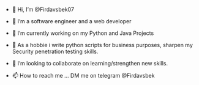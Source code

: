 - 👋 Hi, I’m @Firdavsbek07

- 👀 I’m a software engineer and a web developer
- 🌱 I’m currently working on my Python and Java Projects
- 💞️ As a hobbie i write python scripts for business purposes, sharpen my Security penetration testing skills.
- 💞️ I’m looking to collaborate on learning/strengthen new skills.
- 📫 How to reach me ... DM me on telegram @Firdavsbek

<!---
Firdavsbek07/Firdavsbek07 is a ✨ special ✨ repository because its `README.md` (this file) appears on your GitHub profile.
You can click the Preview link to take a look at your changes.
--->
